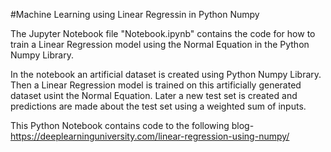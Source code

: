#Machine Learning using Linear Regressin in Python Numpy

The Jupyter Notebook file "Notebook.ipynb" contains the code for how to train a Linear Regression model using the Normal Equation in the Python Numpy Library. 

In the notebook an artificial dataset is created using Python Numpy Library. Then a Linear Regression model is trained on this artificially generated dataset usint the Normal Equation. Later a new test set is created and predictions are made about the test set using a weighted sum of inputs.

This Python Notebook contains code to the following blog-
<https://deeplearninguniversity.com/linear-regression-using-numpy/>